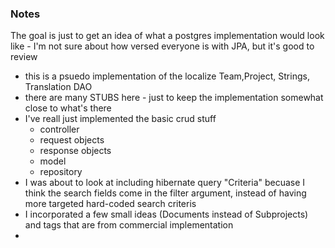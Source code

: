### Notes

The goal is just to get an idea of what a postgres implementation would look like - I'm not sure about how versed everyone is with JPA, but it's good to review

- this is a psuedo implementation of the localize Team,Project, Strings, Translation DAO
- there are many STUBS here - just to keep the implementation somewhat close to what's there
- I've reall just implemented the basic crud stuff 
  - controller
  - request objects
  - response objects
  - model
  - repository
- I was about to look at including hibernate query "Criteria" becuase I think the search fields come in the filter argument, instead of having more targeted hard-coded search criteris
- I incorporated a few small ideas (Documents instead of Subprojects) and tags that are from commercial implementation
- 

